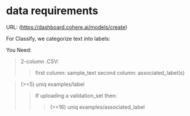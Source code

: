 # data requirements
URL: (https://dashboard.cohere.ai/models/create)

For Classify, we categorize text into labels:

You Need:
  > 2-column .CSV:
  >> first column: sample_text
  >> second column: associated_label(s) 
  
  > (>=5) uniq examples/label
  >> If uploading a validation_set then:
  >>> (>=16) uniq examples/associated_label


